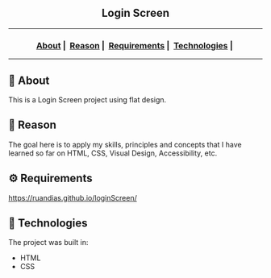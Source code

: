 <h2 align="center">Login Screen</h2>

___




<h3 align="center">
  <a href="#about">About</a>&nbsp;|&nbsp;
  <a href="#reason">Reason</a>&nbsp;|&nbsp;
  <a href="#requirements">Requirements</a>&nbsp;|&nbsp;
  <a href="#technologies">Technologies</a>&nbsp;|&nbsp;
</h3>

___


<h2 id="about">🔎 About</h2>

This is a Login Screen project using flat design.

<h2 id="reason">🎯 Reason</h2>

The goal here is to apply my skills,  principles and concepts that I  have learned so far on  HTML, CSS, Visual Design, Accessibility, etc.

<h2 id="requirements">⚙ Requirements</h2>

https://ruandias.github.io/loginScreen/

<h2 id="technologies">🚀 Technologies</h2>

The project was built in:

- HTML
- CSS

